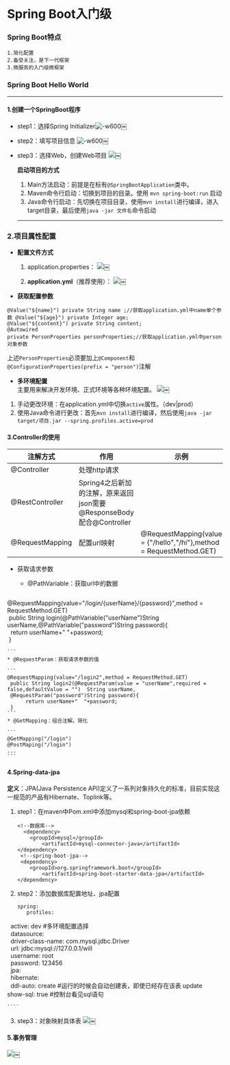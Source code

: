 # Spring Boot入门级
### Spring Boot特点
	1.简化配置
	2.备受关注，是下一代框架
	3.微服务的入门级微框架

### Spring Boot Hello World

***
#### 1.创建一个SpringBoot程序
* step1：选择Spring Initializer![-w600](media/15091548892816/15091555688804.jpg)￼		
* step2：填写项目信息
![-w600](media/15091548892816/15091561458678.jpg)￼
* step3：选择Web，创建Web项目
![](media/15091548892816/15091562007939.jpg)￼


	**启动项目的方式**
	1. Main方法启动：前提是在标有`@SpringBootApplication`类中。
	2. Maven命令行启动：切换到项目的目录。使用 `mvn spring-boot:run` 启动
	3. Java命令行启动：先切换在项目目录，使用`mvn install`进行编译，进入target目录，最后使用`java -jar 文件名`命令启动

	***

### 2.项目属性配置

* **配置文件方式**

	1. application.properties：
		![](media/15091548892816/15091592109872.jpg)￼

	2. **application.yml**（推荐使用）：
	![](media/15091548892816/15091626247716.jpg)￼


* **获取配置参数**
	
```
@Value("${name}") private String name ;//获取application.yml中name单个参数 @Value("${age}") private Integer age;  
@Value("${content}") private String content;  
@Autowired  
private PersonProperties personProperties;//获取application.yml中person对象参数
```
上述`PersonProperties`必须要加上`@Component`和`@ConfigurationProperties(prefix = "person")`注解

* **多环境配置**  
	主要用来解决开发环境、正式环境等各种环境配置。
	![](media/15091548892816/15091684641862.jpg)￼
 1. 手动更改环境：在application.yml中切换`active`属性。（dev|prod）
 2. 使用Java命令进行更改：首先`mvn install`进行编译，然后使用`java -jar target/项目.jar --spring.profiles.active=prod`
	

#### 3.Controller的使用

注解方式 | 作用  |  示例
------- | ------- | -------
@Controller | 处理http请求 |
@RestController | Spring4之后新加的注解，原来返回json需要@ResponseBody配合@Controller |
@RequestMapping | 配置url映射 | @RequestMapping(value = {"/hello","/hi"},method = RequestMethod.GET)

* 获取请求参数
	* @PathVariable：获取url中的数据
	
	```
@RequestMapping(value="/login/{userName}/{password}",method = RequestMethod.GET)  
 public String login(@PathVariable("userName")String   
userName,@PathVariable("password")String password){  
     return userName+"  "+password;  
     }

	```
	* @RequestParam：获取请求参数的值
		
	```
	@RequestMapping(value="/login2",method = RequestMethod.GET)  
	 public String login2(@RequestParam(value = "userName",required = false,defaultValue = "")  String userName,  
	 @RequestParam("password")String password){  
	      return userName+"  "+password;  
	 }
	```
	* @GetMapping：组合注解。简化
	
	```
	@GetMapping("/login")
	@PostMaping("/login")
	...
	```
	
#### 4.Spring-data-jpa
	
**定义**：JPA(Java Persistence API)定义了一系列对象持久化的标准，目前实现这一规范的产品有Hibernate、Toplink等。

1. step1：在maven中Pom.xml中添加mysql和spring-boot-jpa依赖

	
	```
	<!--数据库-->
	  <dependency>  
	 	<groupId>mysql</groupId>
		 	<artifactId>mysql-connector-java</artifactId>
	</dependency>
	 <!--spring-boot-jpa-->
	 <dependency>
	 	<groupId>org.springframework.boot</groupId>
		 	<artifactId>spring-boot-starter-data-jpa</artifactId>	
	</dependency>

	```

2. step2：添加数据库配置地址、jpa配置

	````
	spring:  
	   profiles:  
       active: dev   #多环境配置选择  
       datasource:  
       driver-class-name: com.mysql.jdbc.Driver  
         url: jdbc:mysql://127.0.0.1/will  
         username: root  
         password: 123456  
       jpa:  
       hibernate:  
           ddl-auto: create #运行的时候会自动创建表，即使已经存在该表   		update 
           show-sql: true #控制台看见sql语句  
  

	````
3. step3：对象映射具体表
	![](media/15091548892816/15091891136198.jpg)￼


#### 5.事务管理
![](media/15091548892816/15092760188085.jpg)￼

